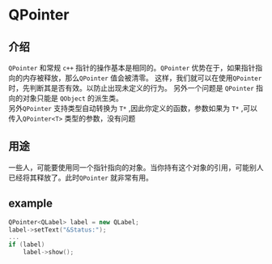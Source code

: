 # QPointer 


## 介绍 

`QPointer` 和常规 `c++` 指针的操作基本是相同的。`QPointer` 优势在于，如果指针指向的内存被释放，那么`QPointer` 值会被清零。 这样，我们就可以在使用`QPointer`时，先判断其是否有效。以防止出现未定义的行为。 另外一个问题是 `QPointer` 指向的对象只能是 `QObject` 的派生类。<br/>
另外`QPointer` 支持类型自动转换为 `T*` ,因此你定义的函数，参数如果为 `T*` ,可以传入`QPointer<T>` 类型的参数，没有问题

## 用途

一些人，可能要使用同一个指针指向的对象。当你持有这个对象的引用，可能别人已经将其释放了。此时`QPointer` 就非常有用。

## example

```c++
QPointer<QLabel> label = new QLabel;
label->setText("&Status:");
...
if (label)
    label->show();
```